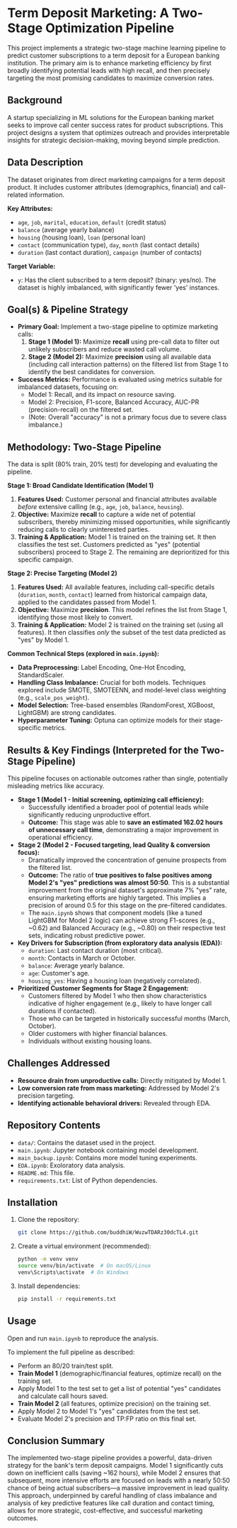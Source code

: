 # Term Deposit Marketing: A Two-Stage Optimization Pipeline

This project implements a strategic two-stage machine learning pipeline to predict customer subscriptions to a term deposit for a European banking institution. The primary aim is to enhance marketing efficiency by first broadly identifying potential leads with high recall, and then precisely targeting the most promising candidates to maximize conversion rates.

## Background

A startup specializing in ML solutions for the European banking market seeks to improve call center success rates for product subscriptions. This project designs a system that optimizes outreach and provides interpretable insights for strategic decision-making, moving beyond simple prediction.

## Data Description

The dataset originates from direct marketing campaigns for a term deposit product. It includes customer attributes (demographics, financial) and call-related information.

**Key Attributes:**
* `age`, `job`, `marital`, `education`, `default` (credit status)
* `balance` (average yearly balance)
* `housing` (housing loan), `loan` (personal loan)
* `contact` (communication type), `day`, `month` (last contact details)
* `duration` (last contact duration), `campaign` (number of contacts)

**Target Variable:**
* `y`: Has the client subscribed to a term deposit? (binary: yes/no). The dataset is highly imbalanced, with significantly fewer 'yes' instances.

## Goal(s) & Pipeline Strategy

* **Primary Goal:** Implement a two-stage pipeline to optimize marketing calls:
    1.  **Stage 1 (Model 1):** Maximize **recall** using pre-call data to filter out unlikely subscribers and reduce wasted call volume.
    2.  **Stage 2 (Model 2):** Maximize **precision** using all available data (including call interaction patterns) on the filtered list from Stage 1 to identify the best candidates for conversion.
* **Success Metrics:** Performance is evaluated using metrics suitable for imbalanced datasets, focusing on:
    * Model 1: Recall, and its impact on resource saving.
    * Model 2: Precision, F1-score, Balanced Accuracy, AUC-PR (precision-recall) on the filtered set.
    * (Note: Overall "accuracy" is not a primary focus due to severe class imbalance.)

## Methodology: Two-Stage Pipeline

The data is split (80% train, 20% test) for developing and evaluating the pipeline.

**Stage 1: Broad Candidate Identification (Model 1)**
1.  **Features Used:** Customer personal and financial attributes available *before* extensive calling (e.g., `age`, `job`, `balance`, `housing`).
2.  **Objective:** Maximize **recall** to capture a wide net of potential subscribers, thereby minimizing missed opportunities, while significantly reducing calls to clearly uninterested parties.
3.  **Training & Application:** Model 1 is trained on the training set. It then classifies the test set. Customers predicted as "yes" (potential subscribers) proceed to Stage 2. The remaining are deprioritized for this specific campaign.

**Stage 2: Precise Targeting (Model 2)**
1.  **Features Used:** All available features, including call-specific details (`duration`, `month`, `contact`) learned from historical campaign data, applied to the candidates passed from Model 1.
2.  **Objective:** Maximize **precision**. This model refines the list from Stage 1, identifying those most likely to convert.
3.  **Training & Application:** Model 2 is trained on the training set (using all features). It then classifies *only* the subset of the test data predicted as "yes" by Model 1.

**Common Technical Steps (explored in `main.ipynb`):**
* **Data Preprocessing:** Label Encoding, One-Hot Encoding, StandardScaler.
* **Handling Class Imbalance:** Crucial for both models. Techniques explored include SMOTE, SMOTEENN, and model-level class weighting (e.g., `scale_pos_weight`).
* **Model Selection:** Tree-based ensembles (RandomForest, XGBoost, LightGBM) are strong candidates.
* **Hyperparameter Tuning:** Optuna can optimize models for their stage-specific metrics.

## Results & Key Findings (Interpreted for the Two-Stage Pipeline)

This pipeline focuses on actionable outcomes rather than single, potentially misleading metrics like accuracy.

* **Stage 1 (Model 1 - Initial screening, optimizing call efficiency):**
    * Successfully identified a broader pool of potential leads while significantly reducing unproductive effort.
    * **Outcome:** This stage was able to **save an estimated 162.02 hours of unnecessary call time**, demonstrating a major improvement in operational efficiency.
* **Stage 2 (Model 2 - Focused targeting, lead Quality & conversion focus):**
    * Dramatically improved the concentration of genuine prospects from the filtered list.
    * **Outcome:** The ratio of **true positives to false positives among Model 2's "yes" predictions was almost 50:50**. This is a substantial improvement from the original dataset's approximate 7% "yes" rate, ensuring marketing efforts are highly targeted. This implies a precision of around 0.5 for this stage on the pre-filtered candidates.
    * The `main.ipynb` shows that component models (like a tuned LightGBM for Model 2 logic) can achieve strong F1-scores (e.g., ~0.62) and Balanced Accuracy (e.g., ~0.80) on their respective test sets, indicating robust predictive power.
* **Key Drivers for Subscription (from exploratory data analysis (EDA)):**
    *  `duration`: Last contact duration (most critical).
    *  `month`: Contacts in March or October.
    *  `balance`: Average yearly balance.
    *  `age`: Customer's age.
    *  `housing_yes`: Having a housing loan (negatively correlated).
* **Prioritized Customer Segments for Stage 2 Engagement:**
    * Customers filtered by Model 1 who then show characteristics indicative of higher engagement (e.g., likely to have longer call durations if contacted).
    * Those who can be targeted in historically successful months (March, October).
    * Older customers with higher financial balances.
    * Individuals without existing housing loans.

## Challenges Addressed

* **Resource drain from unproductive calls:** Directly mitigated by Model 1.
* **Low conversion rate from mass marketing:** Addressed by Model 2's precision targeting.
* **Identifying actionable behavioral drivers:** Revealed through EDA.

## Repository Contents

* `data/`: Contains the dataset used in the project.
* `main.ipynb`: Jupyter notebook containing model development.
* `main_backup.ipynb`: Contains more model tuning experiments.
* `EDA.ipynb`: Exoloratory data analysis.
* `README.md`: This file.
* `requirements.txt`: List of Python dependencies.

## Installation

1.  Clone the repository:

    ```bash
    git clone https://github.com/buddhiW/WuzwTDARz30dcTL4.git
    ```

2.  Create a virtual environment (recommended):

    ```bash
    python -m venv venv
    source venv/bin/activate  # On macOS/Linux
    venv\Scripts\activate  # On Windows
    ```

3.  Install dependencies:

    ```bash
    pip install -r requirements.txt
    ```

## Usage

Open and run `main.ipynb` to reproduce the analysis.

To implement the full pipeline as described:
- Perform an 80/20 train/test split.
- **Train Model 1** (demographic/financial features, optimize recall) on the training set.
- Apply Model 1 to the test set to get a list of potential "yes" candidates and calculate call hours saved.
- **Train Model 2** (all features, optimize precision) on the training set.
- Apply Model 2 to Model 1's "yes" candidates from the test set.
- Evaluate Model 2's precision and TP:FP ratio on this final set.

## Conclusion Summary

The implemented two-stage pipeline provides a powerful, data-driven strategy for the bank's term deposit campaigns. Model 1 significantly cuts down on inefficient calls (saving ~162 hours), while Model 2 ensures that subsequent, more intensive efforts are focused on leads with a nearly 50:50 chance of being actual subscribers—a massive improvement in lead quality. This approach, underpinned by careful handling of class imbalance and analysis of key predictive features like call duration and contact timing, allows for more strategic, cost-effective, and successful marketing outcomes.